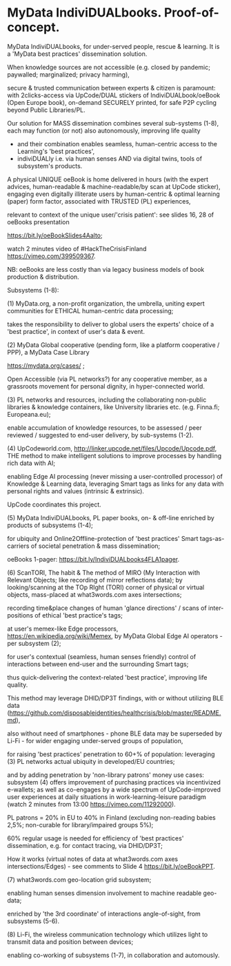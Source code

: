 # MyData IndiviDUALbooks. Proof-of-concept.
MyData IndiviDUALbooks, for under-served people, rescue &amp; learning. It is a 'MyData best practices' dissemination solution.

When knowledge sources are not accessible (e.g. closed by pandemic; paywalled; marginalized; privacy harming),

secure &amp; trusted communication between experts &amp; citizen is paramount: 
with 2clicks-access via UpCode/DUAL stickers of IndiviDUALbook/oeBook (Open Europe book), on-demand SECURELY printed, for safe P2P cycling beyond Public Libraries/PL.

Our solution for MASS dissemination combines several sub-systems (1-8), each may function (or not) also autonomously, 
improving life quality
- and their combination enables seamless, human-centric access to the Learning's 'best practices', 
- indiviDUALly i.e. via human senses AND via digital twins, tools of subsystem's products.

A physical UNIQUE oeBook is home delivered in hours (with the expert advices, human-readable & machine-readable/by scan at UpCode sticker), 
engaging even digitally illiterate users by human-centric & optimal learning (paper) form factor, associated with TRUSTED (PL) experiences,

relevant to context of the unique user/'crisis patient': see slides 16, 28 of oeBooks presentation

https://bit.ly/oeBookSlides4Aalto;

watch 2 minutes video of #HackTheCrisisFinland https://vimeo.com/399509367.

NB: oeBooks are less costly than via legacy business models of book production & distribution. 

Subsystems (1-8):

(1) MyData.org, a non-profit organization, the umbrella, uniting expert communities for ETHICAL human-centric data processing;

takes the responsibility to deliver to global users the experts' choice of a 'best practice', in context of user's data & event.

(2) MyData Global cooperative (pending form, like a platform cooperative / PPP), a MyData Case Library

https://mydata.org/cases/ ;

Open Accessible (via PL networks?) for any cooperative member, as a grassroots movement for personal dignity, in hyper-connected world.

(3) PL networks and resources, including the collaborating non-public libraries & knowledge containers, like University libraries etc. (e.g. Finna.fi; Europeana.eu);

enable accumulation of knowledge resources, to be assessed / peer reviewed / suggested to end-user delivery, by sub-systems (1-2).

(4) UpCodeworld.com, http://linker.upcode.net/files/Upcode/Upcode.pdf, THE method to make intelligent solutions to improve processes by handling rich data with AI;

enabling Edge AI processing (never missing a user-controlled processor) of Knowledge & Learning data, 
leveraging Smart tags as links for any data with personal rights and values (intrinsic & extrinsic). 

UpCode coordinates this project.

(5) MyData IndiviDUALbooks, PL paper books, on- & off-line enriched by products of subsystems (1-4);

for ubiquity and Online2Offline-protection of 'best practices' Smart tags-as-carriers of societal penetration & mass dissemination;

oeBooks 1-pager: https://bit.ly/IndiviDUALbooks4FLA1pager.

(6) ScanTORI, The habit & The method of MIRO (My Interaction with Relevant Objects; like recording of mirror reflections data);
by looking/scanning at the TOp RIght (TORI) corner of physical or virtual objects, mass-placed at what3words.com axes intersections;

recording time&place changes of human 'glance directions' / scans of inter-positions of ethical 'best practice's tags;

at user's memex-like Edge processors, https://en.wikipedia.org/wiki/Memex, by MyData Global Edge AI operators - per subsystem (2);

for user's contextual (seamless, human senses friendly) control of interactions between end-user and the surrounding Smart tags;

thus quick-delivering the context-related 'best practice', improving life quality. 

This method may leverage DHID/DP3T findings, with or without utilizing BLE data 
(https://github.com/disposableidentities/healthcrisis/blob/master/README.md),

also without need of smartphones - phone BLE data may be superseded by Li-Fi - for wider engaging under-served groups of population, 

for raising 'best practices' penetration to 60+% of population: leveraging (3) PL networks actual ubiquity in developed/EU countries; 

and by adding penetration by 'non-library patrons' money use cases: subsystem (4) offers improvement of purchasing practices via incentivized e-wallets; 
as well as co-engages by a wide spectrum of UpCode-improved user experiences at daily situations in work-learning-leisure paradigm 
(watch 2 minutes from 13:00 https://vimeo.com/11292000).

PL patrons = 20% in EU to 40% in Finland (excluding non-reading babies 2,5%; non-curable for library/impaired groups 5%);

60% regular usage is needed for efficiency of 'best practices' dissemination, e.g. for contact tracing, via DHID/DP3T;

How it works (virtual notes of data at what3words.com axes intersections/Edges) - see comments to Slide 4 https://bit.ly/oeBookPPT.

(7) what3words.com geo-location grid subsystem;

enabling human senses dimension involvement to machine readable geo-data;

enriched by 'the 3rd coordinate' of interactions angle-of-sight, from subsystems (5-6).

(8) Li-Fi, the wireless communication technology which utilizes light to transmit data and position between devices;

enabling co-working of subsystems (1-7), in collaboration and automously.



